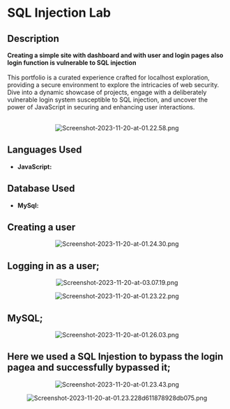 <h1>SQL Injection Lab</h1>



<h2>Description</h2>
<b>Creating a simple site with dashboard and with user and login pages also login function is vulnerable to SQL injection
</b>
<br />
<br />
This portfolio is a curated experience crafted for localhost exploration, providing a secure environment to explore the intricacies of web security. Dive into a dynamic showcase of projects, engage with a deliberately vulnerable login system susceptible to SQL injection, and uncover the power of JavaScript in securing and enhancing user interactions.
<br />
<br />

<p align="center">
<img src="https://ltdfoto.ru/images/2023/12/26/Screenshot-2023-11-20-at-01.22.58.png" alt="Screenshot-2023-11-20-at-01.22.58.png" border="0" />
</p>
<h2>Languages Used</h2>

- <b>JavaScript:</b> 

<h2>Database Used</h2>

- <b>MySql:</b>

<h2>Creating a user</h2>

<p align="center">
<img src="https://ltdfoto.ru/images/2023/12/26/Screenshot-2023-11-20-at-01.24.30.png" alt="Screenshot-2023-11-20-at-01.24.30.png" border="0" />
</p>

<h2>Logging in as a user;</h2>
<p align="center">
<img src="https://ltdfoto.ru/images/2023/12/26/Screenshot-2023-11-20-at-03.07.19.png" alt="Screenshot-2023-11-20-at-03.07.19.png" border="0" />
</p>
<p align="center">
<img src="https://ltdfoto.ru/images/2023/12/26/Screenshot-2023-11-20-at-01.23.22.png" alt="Screenshot-2023-11-20-at-01.23.22.png" border="0" />
</p>

<h2>MySQL;</h2>

<p align="center">
<img src="https://ltdfoto.ru/images/2023/12/26/Screenshot-2023-11-20-at-01.26.03.png" alt="Screenshot-2023-11-20-at-01.26.03.png" border="0" />
</p>

<h2>Here we used a SQL Injestion to bypass the login pagea and successfully bypassed it; </h2>

<p align="center">
<img src="https://ltdfoto.ru/images/2023/12/26/Screenshot-2023-11-20-at-01.23.43.png" alt="Screenshot-2023-11-20-at-01.23.43.png" border="0" />
</p>
<p align="center">
<img src="https://ltdfoto.ru/images/2023/12/26/Screenshot-2023-11-20-at-01.23.228d611878928db075.png" alt="Screenshot-2023-11-20-at-01.23.228d611878928db075.png" border="0" />
</p>

<!--
 ```diff
- text in red
+ text in green
! text in orange
# text in gray
@@ text in purple (and bold)@@
```
--!>
